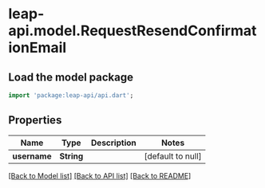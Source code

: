 # leap-api.model.RequestResendConfirmationEmail

## Load the model package
```dart
import 'package:leap-api/api.dart';
```

## Properties
Name | Type | Description | Notes
------------ | ------------- | ------------- | -------------
**username** | **String** |  | [default to null]

[[Back to Model list]](../README.md#documentation-for-models) [[Back to API list]](../README.md#documentation-for-api-endpoints) [[Back to README]](../README.md)


